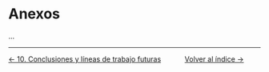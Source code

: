 # Anexos

...

---
<div style="display:flex; justify-content: space-between; align-items: center;">
    <a href="10.conclusiones.md">← 10. Conclusiones y líneas de trabajo futuras</a> &nbsp; &nbsp; &nbsp;
    <a href="indice.md">Volver al índice →</a> &nbsp; &nbsp; &nbsp;
</div>